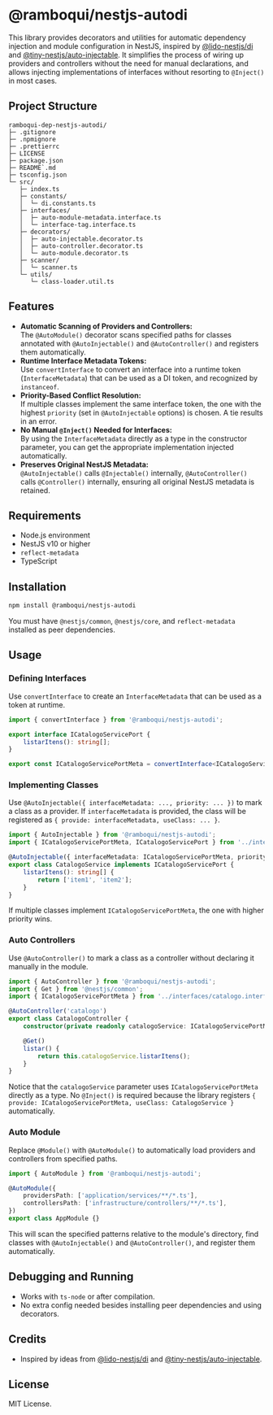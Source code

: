 # @ramboqui/nestjs-autodi

This library provides decorators and utilities for automatic dependency injection and module configuration in NestJS, inspired by [@lido-nestjs/di](https://www.npmjs.com/package/@lido-nestjs/di) and [@tiny-nestjs/auto-injectable](https://www.npmjs.com/package/@tiny-nestjs/auto-injectable). It simplifies the process of wiring up providers and controllers without the need for manual declarations, and allows injecting implementations of interfaces without resorting to `@Inject()` in most cases.

## Project Structure

```
ramboqui-dep-nestjs-autodi/
├─ .gitignore
├─ .npmignore
├─ .prettierrc
├─ LICENSE
├─ package.json
├─ README`.md
├─ tsconfig.json
└─ src/
   ├─ index.ts
   ├─ constants/
   │  └─ di.constants.ts
   ├─ interfaces/
   │  ├─ auto-module-metadata.interface.ts
   │  └─ interface-tag.interface.ts
   ├─ decorators/
   │  ├─ auto-injectable.decorator.ts
   │  ├─ auto-controller.decorator.ts
   │  └─ auto-module.decorator.ts
   ├─ scanner/
   │  └─ scanner.ts
   └─ utils/
      └─ class-loader.util.ts

```

## Features

-   **Automatic Scanning of Providers and Controllers:**  
    The `@AutoModule()` decorator scans specified paths for classes annotated with `@AutoInjectable()` and `@AutoController()` and registers them automatically.
-   **Runtime Interface Metadata Tokens:**  
    Use `convertInterface` to convert an interface into a runtime token (`InterfaceMetadata`) that can be used as a DI token, and recognized by `instanceof`.
-   **Priority-Based Conflict Resolution:**  
    If multiple classes implement the same interface token, the one with the highest `priority` (set in `@AutoInjectable` options) is chosen. A tie results in an error.
-   **No Manual `@Inject()` Needed for Interfaces:**  
    By using the `InterfaceMetadata` directly as a type in the constructor parameter, you can get the appropriate implementation injected automatically.
-   **Preserves Original NestJS Metadata:**  
    `@AutoInjectable()` calls `@Injectable()` internally, `@AutoController()` calls `@Controller()` internally, ensuring all original NestJS metadata is retained.

## Requirements

-   Node.js environment
-   NestJS v10 or higher
-   `reflect-metadata`
-   TypeScript

## Installation

```bash
npm install @ramboqui/nestjs-autodi
```

You must have `@nestjs/common`, `@nestjs/core`, and `reflect-metadata` installed as peer dependencies.

## Usage

### Defining Interfaces

Use `convertInterface` to create an `InterfaceMetadata` that can be used as a token at runtime.

```typescript
import { convertInterface } from '@ramboqui/nestjs-autodi';

export interface ICatalogoServicePort {
	listarItens(): string[];
}

export const ICatalogoServicePortMeta = convertInterface<ICatalogoServicePort>('ICatalogoServicePort');
```

### Implementing Classes

Use `@AutoInjectable({ interfaceMetadata: ..., priority: ... })` to mark a class as a provider. If `interfaceMetadata` is provided, the class will be registered as `{ provide: interfaceMetadata, useClass: ... }`.

```typescript
import { AutoInjectable } from '@ramboqui/nestjs-autodi';
import { ICatalogoServicePortMeta, ICatalogoServicePort } from '../interfaces/catalogo.interface';

@AutoInjectable({ interfaceMetadata: ICatalogoServicePortMeta, priority: 10 })
export class CatalogoService implements ICatalogoServicePort {
	listarItens(): string[] {
		return ['item1', 'item2'];
	}
}
```

If multiple classes implement `ICatalogoServicePortMeta`, the one with higher priority wins.

### Auto Controllers

Use `@AutoController()` to mark a class as a controller without declaring it manually in the module.

```typescript
import { AutoController } from '@ramboqui/nestjs-autodi';
import { Get } from '@nestjs/common';
import { ICatalogoServicePortMeta } from '../interfaces/catalogo.interface';

@AutoController('catalogo')
export class CatalogoController {
	constructor(private readonly catalogoService: ICatalogoServicePortMeta) {}

	@Get()
	listar() {
		return this.catalogoService.listarItens();
	}
}
```

Notice that the `catalogoService` parameter uses `ICatalogoServicePortMeta` directly as a type. No `@Inject()` is required because the library registers `{ provide: ICatalogoServicePortMeta, useClass: CatalogoService }` automatically.

### Auto Module

Replace `@Module()` with `@AutoModule()` to automatically load providers and controllers from specified paths.

```typescript
import { AutoModule } from '@ramboqui/nestjs-autodi';

@AutoModule({
	providersPath: ['application/services/**/*.ts'],
	controllersPath: ['infrastructure/controllers/**/*.ts'],
})
export class AppModule {}
```

This will scan the specified patterns relative to the module's directory, find classes with `@AutoInjectable()` and `@AutoController()`, and register them automatically.

## Debugging and Running

-   Works with `ts-node` or after compilation.
-   No extra config needed besides installing peer dependencies and using decorators.

## Credits

-   Inspired by ideas from [@lido-nestjs/di](URL_HERE) and [@tiny-nestjs/auto-injectable](URL_HERE).

## License

MIT License.
